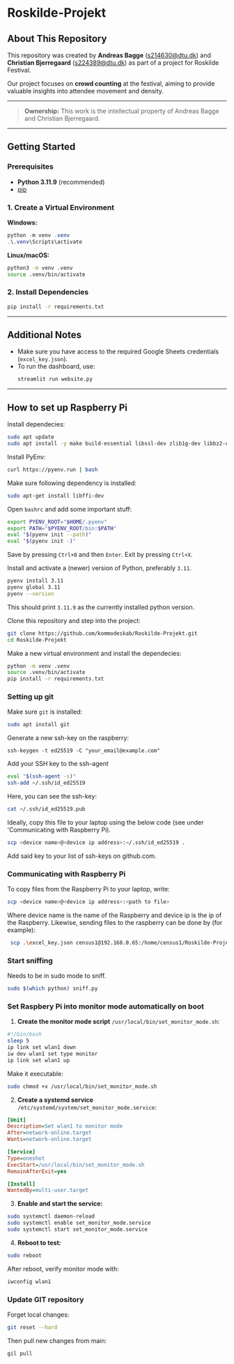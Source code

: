 # Roskilde-Projekt

## About This Repository

This repository was created by **Andreas Bagge** ([s214630@dtu.dk](mailto:s214630@dtu.dk)) and **Christian Bjerregaard** ([s224389@dtu.dk](mailto:s224389@dtu.dk)) as part of a project for Roskilde Festival.

Our project focuses on **crowd counting** at the festival, aiming to provide valuable insights into attendee movement and density.

---

> **Ownership:**
> This work is the intellectual property of Andreas Bagge and Christian Bjerregaard.

---

## Getting Started

### Prerequisites
- **Python 3.11.9** (recommended)
- [pip](https://pip.pypa.io/en/stable/)

### 1. Create a Virtual Environment

**Windows:**
```powershell
python -m venv .venv
.\.venv\Scripts\activate
```

**Linux/macOS:**
```bash
python3 -m venv .venv
source .venv/bin/activate
```

### 2. Install Dependencies

```bash
pip install -r requirements.txt
```

---

## Additional Notes
- Make sure you have access to the required Google Sheets credentials (`excel_key.json`).
- To run the dashboard, use:
  ```bash
  streamlit run website.py
  ```
---

## How to set up Raspberry Pi
Install dependecies:
```bash
sudo apt update
sudo apt install -y make build-essential libssl-dev zlib1g-dev libbz2-dev libreadline-dev libsqlite3-dev wget curl llvm libncursesw5-dev xz-utils tk-dev libxml2-dev libxmlsec1-dev libffi-dev liblzma-dev git
```

Install PyEnv:
```bash
curl https://pyenv.run | bash
```

Make sure following dependency is installed:
```bash
sudo apt-get install libffi-dev
```

Open `bashrc` and add some important stuff:
```bash
export PYENV_ROOT="$HOME/.pyenv"
export PATH="$PYENV_ROOT/bin:$PATH"
eval "$(pyenv init --path)"
eval "$(pyenv init -)"
```
Save by pressing `Ctrl+0` and then `Enter`. Exit by pressing `Ctrl+X`.

Install and activate a (newer) version of Python, preferably `3.11`.
```bash
pyenv install 3.11
pyenv global 3.11
pyenv --version
```
This should print `3.11.9` as the currently installed python version. 

Clone this repository and step into the project:
```bash
git clone https://github.com/kommodeskab/Roskilde-Projekt.git
cd Roskilde-Projekt
```

Make a new virtual environment and install the dependecies:
```bash
python -m venv .venv
source .venv/bin/activate
pip install -r requirements.txt
```

### Setting up git
Make sure `git` is installed:
```bash
sudo apt install git
```
Generate a new ssh-key on the raspberry:
```
ssh-keygen -t ed25519 -C "your_email@example.com"
```
Add your SSH key to the ssh-agent 
```bash
eval "$(ssh-agent -s)"
ssh-add ~/.ssh/id_ed25519
```
Here, you can see the ssh-key:
```bash
cat ~/.ssh/id_ed25519.pub
```
Ideally, copy this file to your laptop using the below code (see under 'Communicating with Raspberry Pi).
```bash
scp <device name>@<device ip address>:~/.ssh/id_ed25519 .
```
Add said key to your list of ssh-keys on github.com. 

### Communicating with Raspberry Pi
To copy files from the Raspberry Pi to your laptop, write:
```bash
scp <device name>@<device ip address>:<path to file>
```
Where device name is the name of the Raspberry and device ip is the ip of the Raspberry.
Likewise, sending files to the raspberry can be done by (for example):
```bash
 scp .\excel_key.json census1@192.168.0.65:/home/census1/Roskilde-Projekt
```

### Start sniffing
Needs to be in sudo mode to sniff. 
```bash
sudo $(which python) sniff.py
```


### Set Raspbery Pi into monitor mode automatically on boot
1. **Create the monitor mode script** `/usr/local/bin/set_monitor_mode.sh`:

```bash
#!/bin/bash
sleep 5
ip link set wlan1 down
iw dev wlan1 set type monitor
ip link set wlan1 up
```

Make it executable:

```bash
sudo chmod +x /usr/local/bin/set_monitor_mode.sh
```

2. **Create a systemd service** `/etc/systemd/system/set_monitor_mode.service`:

```ini
[Unit]
Description=Set wlan1 to monitor mode
After=network-online.target
Wants=network-online.target

[Service]
Type=oneshot
ExecStart=/usr/local/bin/set_monitor_mode.sh
RemainAfterExit=yes

[Install]
WantedBy=multi-user.target
```

3. **Enable and start the service:**

```bash
sudo systemctl daemon-reload
sudo systemctl enable set_monitor_mode.service
sudo systemctl start set_monitor_mode.service
```

4. **Reboot to test:**

```bash
sudo reboot
```

After reboot, verify monitor mode with:

```bash
iwconfig wlan1
```

### Update GIT repository
Forget local changes:
```bash
git reset --hard
```
Then pull new changes from main:
```bash
gil pull
```